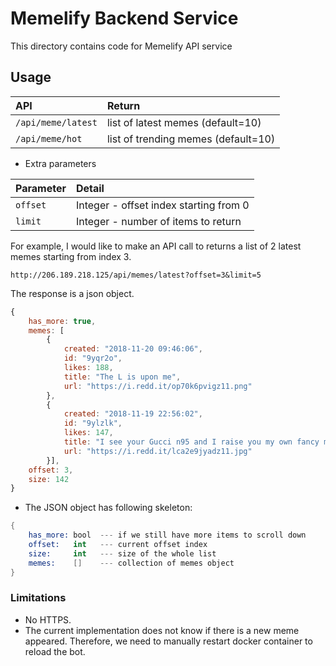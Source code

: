 # Memelify Backend Service

This directory contains code for Memelify API service

##  Usage

| API               |  Return                            |
|:------------------|:-----------------------------------|
|`/api/meme/latest`| list of latest memes (default=10)   |
| `/api/meme/hot`  | list of trending memes (default=10) |

* Extra parameters

| Parameter  |  Detail                                 |
|:-----------|:----------------------------------------|
|`offset`    |  Integer - offset index starting from 0 |
| `limit`    |  Integer - number of items to return    |


For example, I would like to make an API call to returns a list of 2 latest memes starting from index 3.
```
http://206.189.218.125/api/memes/latest?offset=3&limit=5
```
The response is a json object.

```javascript
{
    has_more: true,
    memes: [
        {
            created: "2018-11-20 09:46:06",
            id: "9yqr2o",
            likes: 188,
            title: "The L is upon me",
            url: "https://i.redd.it/op70k6pvigz11.png"
        },
        {
            created: "2018-11-19 22:56:02",
            id: "9ylzlk",
            likes: 147,
            title: "I see your Gucci n95 and I raise you my own fancy mask.",
            url: "https://i.redd.it/lca2e9jyadz11.jpg"
        }],
    offset: 3,
    size: 142
}
```

* The JSON object has following skeleton:
```s
{
    has_more: bool  --- if we still have more items to scroll down
    offset:   int   --- current offset index
    size:     int   --- size of the whole list
    memes:    []    --- collection of memes object
}
```

### Limitations

* No HTTPS.
* The current implementation does not know if there is a new meme appeared.
Therefore, we need to manually restart docker container to reload the bot.
